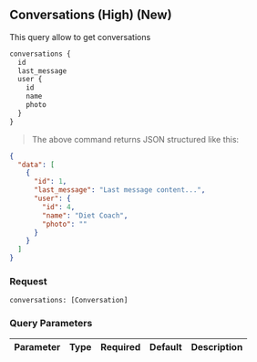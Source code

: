 ## Conversations (High) (New)

This query allow to get conversations

```graphql
conversations {
  id
  last_message
  user {
    id
    name
    photo
  }
}
```

> The above command returns JSON structured like this:

```json
{
  "data": [
    {
      "id": 1,
      "last_message": "Last message content...",
      "user": {
        "id": 4,
        "name": "Diet Coach",
        "photo": ""
      }
    }
  ]
}

```

### Request

`conversations: [Conversation]`

### Query Parameters

Parameter | Type   | Required | Default | Description
--------- | ------ | -------- | ------- | -----------

